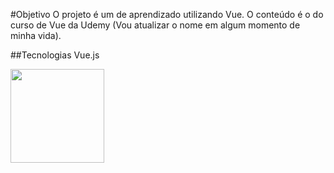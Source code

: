 #Objetivo
O projeto é um de aprendizado utilizando Vue. O conteúdo é o do curso de Vue da Udemy (Vou atualizar o nome em algum momento de minha vida).

##Tecnologias
Vue.js

<img src="https://i.pinimg.com/originals/0a/12/29/0a122954e29ec44ca359a0e57b5d9d76.gif" width="150" height="150" />
